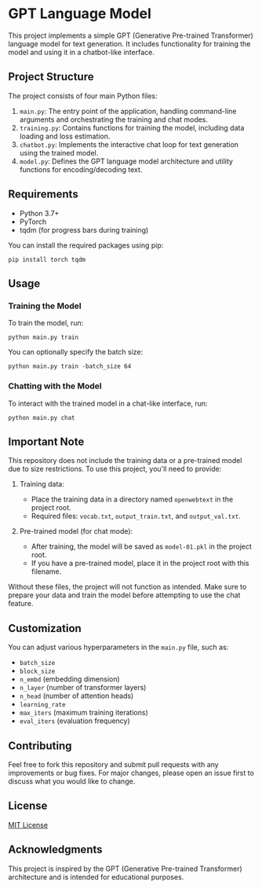 # GPT Language Model

This project implements a simple GPT (Generative Pre-trained Transformer) language model for text generation. It includes functionality for training the model and using it in a chatbot-like interface.

## Project Structure

The project consists of four main Python files:

1. `main.py`: The entry point of the application, handling command-line arguments and orchestrating the training and chat modes.
2. `training.py`: Contains functions for training the model, including data loading and loss estimation.
3. `chatbot.py`: Implements the interactive chat loop for text generation using the trained model.
4. `model.py`: Defines the GPT language model architecture and utility functions for encoding/decoding text.

## Requirements

- Python 3.7+
- PyTorch
- tqdm (for progress bars during training)

You can install the required packages using pip:

```
pip install torch tqdm
```

## Usage

### Training the Model

To train the model, run:

```
python main.py train
```

You can optionally specify the batch size:

```
python main.py train -batch_size 64
```

### Chatting with the Model

To interact with the trained model in a chat-like interface, run:

```
python main.py chat
```

## Important Note

This repository does not include the training data or a pre-trained model due to size restrictions. To use this project, you'll need to provide:

1. Training data:
   - Place the training data in a directory named `openwebtext` in the project root.
   - Required files: `vocab.txt`, `output_train.txt`, and `output_val.txt`.

2. Pre-trained model (for chat mode):
   - After training, the model will be saved as `model-01.pkl` in the project root.
   - If you have a pre-trained model, place it in the project root with this filename.

Without these files, the project will not function as intended. Make sure to prepare your data and train the model before attempting to use the chat feature.

## Customization

You can adjust various hyperparameters in the `main.py` file, such as:

- `batch_size`
- `block_size`
- `n_embd` (embedding dimension)
- `n_layer` (number of transformer layers)
- `n_head` (number of attention heads)
- `learning_rate`
- `max_iters` (maximum training iterations)
- `eval_iters` (evaluation frequency)

## Contributing

Feel free to fork this repository and submit pull requests with any improvements or bug fixes. For major changes, please open an issue first to discuss what you would like to change.

## License

[MIT License](https://opensource.org/licenses/MIT)

## Acknowledgments

This project is inspired by the GPT (Generative Pre-trained Transformer) architecture and is intended for educational purposes.
